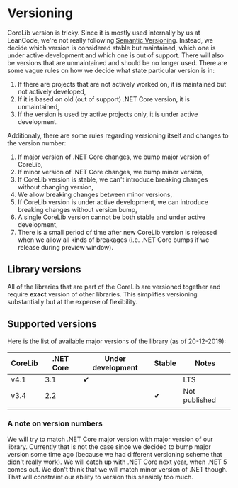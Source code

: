 Versioning
==========

CoreLib version is tricky. Since it is mostly used internally by us at LeanCode, we're not really following [Semantic Versioning](http://semver.org). Instead, we decide which version is considered stable but maintained, which one is under active development and which one is out of support. There will also be versions that are unmaintained and should be no longer used. There are some vague rules on how we decide what state particular version is in:

 1. If there are projects that are not actively worked on, it is maintained but not actively developed,
 2. If it is based on old (out of support) .NET Core version, it is unmaintained,
 3. If the version is used by active projects only, it is under active development.

Additionaly, there are some rules regarding versioning itself and changes to the version number:

 1. If major version of .NET Core changes, we bump major version of CoreLib,
 2. If minor version of .NET Core changes, we bump minor version,
 3. If CoreLib version is stable, we can't introduce breaking changes without changing version,
 4. We allow breaking changes between minor versions,
 5. If CoreLib version is under active development, we can introduce breaking changes without version bump,
 6. A single CoreLib version cannot be both stable and under active development,
 7. There is a small period of time after new CoreLib version is released when we allow all kinds of breakages (i.e. .NET Core bumps if we release during preview window).

## Library versions

All of the libraries that are part of the CoreLib are versioned together and require **exact** version of other libraries. This simplifies versioning substantially but at the expense of flexibility.

## Supported versions
Here is the list of available major versions of the library (as of 20-12-2019):

| CoreLib | .NET Core | Under development | Stable     | Notes         |
|---------|-----------|-------------------|------------|---------------|
| v4.1    | 3.1       | &#x2714;          |            | LTS           |
| v3.4    | 2.2       |                   | &#x2714;   | Not published |
|         |           |                   |            |               |

### A note on version numbers

We will try to match .NET Core major version with major version of our library. Currently that is not the case since we decided to bump major version some time ago (because we had different versioning scheme that didn't really work). We will catch up with .NET Core next year, when .NET 5 comes out. We don't think that we will match minor version of .NET though. That will constraint our ability to version this sensibly too much.
